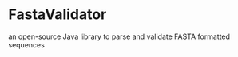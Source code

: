 FastaValidator
==============

an open-source Java library to parse and validate FASTA formatted sequences

